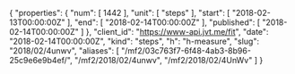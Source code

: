 {
  "properties": {
    "num": [
      1442
    ],
    "unit": [
      "steps"
    ],
    "start": [
      "2018-02-13T00:00:00Z"
    ],
    "end": [
      "2018-02-14T00:00:00Z"
    ],
    "published": [
      "2018-02-14T00:00:00Z"
    ]
  },
  "client_id": "https://www-api.jvt.me/fit",
  "date": "2018-02-14T00:00:00Z",
  "kind": "steps",
  "h": "h-measure",
  "slug": "2018/02/4unwv",
  "aliases": [
    "/mf2/03c763f7-6f48-4ab3-8b96-25c9e6e9b4ef/",
    "/mf2/2018/02/4unwv",
    "/mf2/2018/02/4UnWv"
  ]
}
